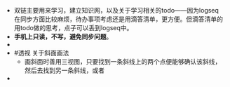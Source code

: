 - 双链主要用来学习，建立知识网，以及关于学习相关的todo——因为logseq在同步方面比较麻烦，待办事项考虑还是用滴答清单，更方便。但滴答清单的用todo做的思考，点子可以丢到logseq中。
- **手机上只读，不写，避免同步问题**。
-
- #透视  关于斜面画法
	- 画斜面时善用三视图，只要找到一条斜线上的两个点便能够确认该斜线，然后去找到另一条斜线，或者
-
